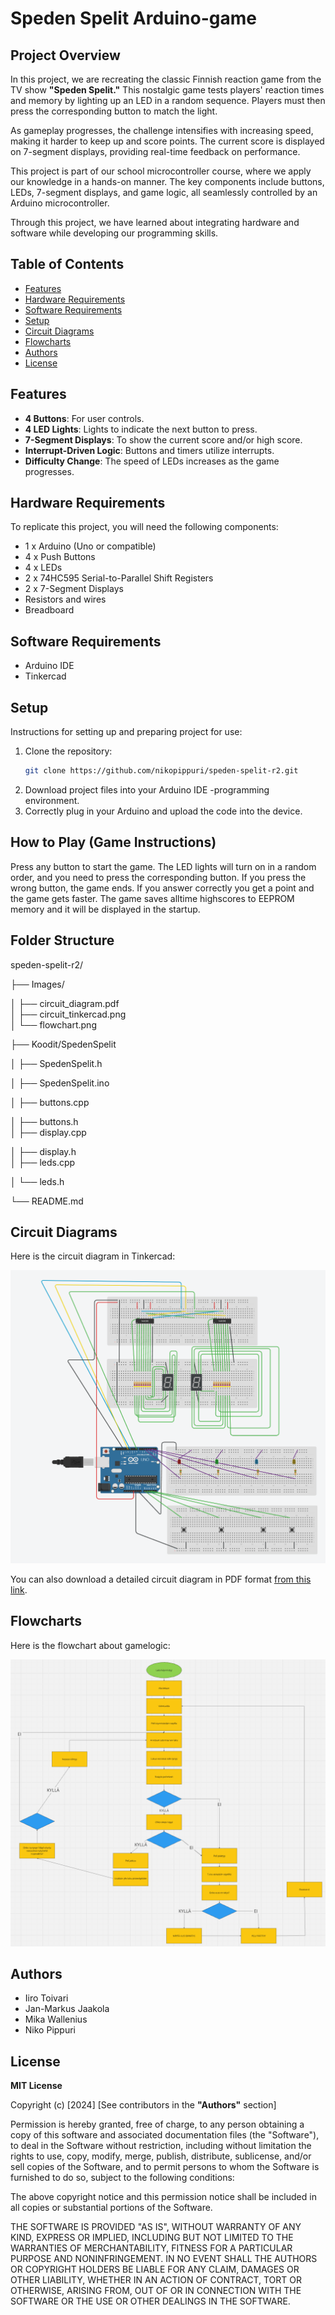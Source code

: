 # Speden Spelit Arduino-game

## Project Overview

In this project, we are recreating the classic Finnish reaction game from the TV show **"Speden Spelit."** This nostalgic game tests players' reaction times and memory by lighting up an LED in a random sequence. Players must then press the corresponding button to match the light.

As gameplay progresses, the challenge intensifies with increasing speed, making it harder to keep up and score points. The current score is displayed on 7-segment displays, providing real-time feedback on performance.

This project is part of our school microcontroller course, where we apply our knowledge in a hands-on manner. The key components include buttons, LEDs, 7-segment displays, and game logic, all seamlessly controlled by an Arduino microcontroller. 

Through this project, we have learned about integrating hardware and software while developing our programming skills.

## Table of Contents
- [Features](#features)
- [Hardware Requirements](#hardware-requirements)
- [Software Requirements](#software-requirements)
- [Setup](#setup)
- [Circuit Diagrams](#circuit-diagrams)
- [Flowcharts](#flowcharts)
- [Authors](#authors)
- [License](#licence)

## Features

- **4 Buttons**: For user controls.
- **4 LED Lights**: Lights to indicate the next button to press.
- **7-Segment Displays**: To show the current score and/or high score.
- **Interrupt-Driven Logic**: Buttons and timers utilize interrupts.
- **Difficulty Change**: The speed of LEDs increases as the game progresses.

## Hardware Requirements
To replicate this project, you will need the following components:

- 1 x Arduino (Uno or compatible)
- 4 x Push Buttons
- 4 x LEDs
- 2 x 74HC595 Serial-to-Parallel Shift Registers
- 2 x 7-Segment Displays
- Resistors and wires
- Breadboard

## Software Requirements

- Arduino IDE
- Tinkercad

## Setup
Instructions for setting up and preparing project for use:

1. Clone the repository:
    ```bash
    git clone https://github.com/nikopippuri/speden-spelit-r2.git
    ```
2. Download project files into your Arduino IDE -programming environment.
3. Correctly plug in your Arduino and upload the code into the device.

## How to Play (Game Instructions)
Press any button to start the game.
The LED lights will turn on in a random order, and you need to press the corresponding button.
If you press the wrong button, the game ends.
If you answer correctly you get a point and the game gets faster.
The game saves alltime highscores to EEPROM memory and it will be displayed in the startup.

## Folder Structure

speden-spelit-r2/

├── Images/

│   ├── circuit_diagram.pdf         
│   ├── circuit_tinkercad.png      
│   └── flowchart.png              

├── Koodit/SpedenSpelit

│   ├── SpedenSpelit.h

│   ├── SpedenSpelit.ino

│   ├── buttons.cpp

│   ├── buttons.h       
│   ├── display.cpp 

│   ├── display.h          
│   ├── leds.cpp 

│   └── leds.h   

└── README.md


## Circuit Diagrams

Here is the circuit diagram in Tinkercad:

![Circuit diagram in Tinkercad](Images/circuit_tinkercad.png)

You can also download a detailed circuit diagram in PDF format [from this link](Images/circuit_diagram.pdf).

## Flowcharts
Here is the flowchart about gamelogic:

![Flowchart](Images/flowchart.png)

## Authors

- Iiro Toivari
- Jan-Markus Jaakola
- Mika Wallenius
- Niko Pippuri

## License

**MIT License**

Copyright (c) [2024] [See contributors in the **"Authors"** section]

Permission is hereby granted, free of charge, to any person obtaining a copy
of this software and associated documentation files (the "Software"), to deal
in the Software without restriction, including without limitation the rights
to use, copy, modify, merge, publish, distribute, sublicense, and/or sell
copies of the Software, and to permit persons to whom the Software is
furnished to do so, subject to the following conditions:

The above copyright notice and this permission notice shall be included in all
copies or substantial portions of the Software.

THE SOFTWARE IS PROVIDED "AS IS", WITHOUT WARRANTY OF ANY KIND, EXPRESS OR
IMPLIED, INCLUDING BUT NOT LIMITED TO THE WARRANTIES OF MERCHANTABILITY,
FITNESS FOR A PARTICULAR PURPOSE AND NONINFRINGEMENT. IN NO EVENT SHALL THE
AUTHORS OR COPYRIGHT HOLDERS BE LIABLE FOR ANY CLAIM, DAMAGES OR OTHER
LIABILITY, WHETHER IN AN ACTION OF CONTRACT, TORT OR OTHERWISE, ARISING FROM,
OUT OF OR IN CONNECTION WITH THE SOFTWARE OR THE USE OR OTHER DEALINGS IN THE
SOFTWARE.

